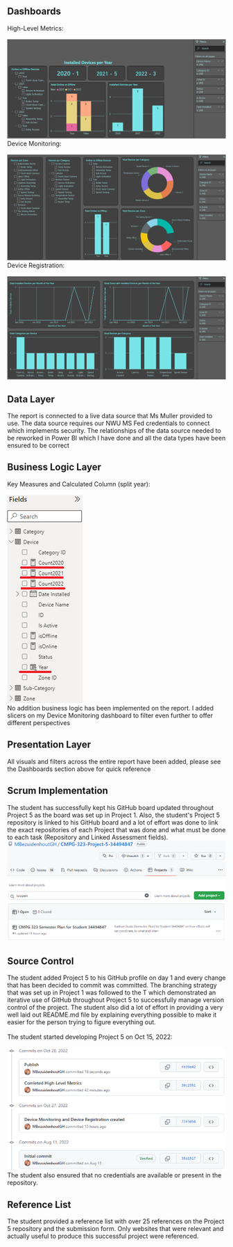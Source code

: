 <h2>Dashboards</h2>
<p>
	High-Level Metrics: <br />
	<br /><img src="img/High-Level Metrics.png" alt=""/><br />
	Device Monitoring: <br />
	<br /><img src="img/Device Monitoring.png" alt=""/><br />
	Device Registration: <br />
	<br /><img src="img/Device Registration.png" alt=""/>
</p>
<h2>Data Layer</h2>
<p>
	The report is connected to a live data source that Ms Muller provided to use. The data source requires our NWU MS Fed credentials to connect
	which implements security. The relationships of the data source needed to be reworked in Power BI which I have done and
	all the data types have been ensured to be correct
</p>
<h2>Business Logic Layer</h2>
<p>
	Key Measures and Calculated Column (split year): <br />
	<br /><img src="img/Business Logic Layer.png" alt=""/><br />
	No addition business logic has been implemented on the report. I added slicers on my Device Monitoring dashboard to filter even further
	to offer different perspectives
</p>
<h2>Presentation Layer</h2>
<p>
	All visuals and filters across the entire report have been added, please see the Dashboards section above for quick reference
</p>
<h2>Scrum Implementation</h2>
<p>
	The student has successfully kept his GitHub board updated throughout Project 5 as the board was set up in Project 1. Also, the student's Project 5 repository is 
	linked to his GitHub board and a lot of effort was done to link the exact repositories of each Project that was done and what must be done to each task (Repository 
	and Linked Assessment fields).
	<br /><img src="img/scrum1.png" alt=""/>
</p>
<h2>Source Control</h2>
<p>
	The student added Project 5 to his GitHub profile on day 1 and every change that has been decided to commit was committed. The branching strategy that was set up in 
	Project 1 was followed to the T which demonstrated an iterative use of GitHub throughout Project 5 to successfully manage version control of the project. The student 
	also did a lot of effort in providing a very well laid out README.md file by explaining everything possible to make it easier for the person trying to figure everything out.<br />
	<br />The student started developing Project 5 on Oct 15, 2022: <br />
	<br /><img src="img/control1.png" alt=""/><br />
	The student also ensured that no credentials are available or present in the repository.
</p>
<h2>Reference List</h2>
<p>
	The student provided a reference list with over 25 references on the Project 5 repository and the submission form. Only websites that were relevant and actually useful to 
	produce this successful project were referenced.
</p>
